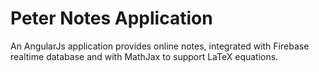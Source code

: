 # Peter Notes Application
An AngularJs application provides online notes, integrated with Firebase realtime database and with MathJax to support LaTeX equations.



